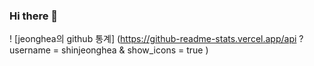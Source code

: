 ### Hi there 👋
! [jeonghea의 github 통계] (https://github-readme-stats.vercel.app/api ? username = shinjeonghea & show_icons = true )

<!--
**shinjeonghea/shinjeonghea** is a ✨ _special_ ✨ repository because its `README.md` (this file) appears on your GitHub profile.

Here are some ideas to get you started:

- 🔭 I’m currently working on ...
- 🌱 I’m currently learning ...
- 👯 I’m looking to collaborate on ...
- 🤔 I’m looking for help with ...
- 💬 Ask me about ...
- 📫 How to reach me: ...
- 😄 Pronouns: ...
- ⚡ Fun fact: ...
-->
